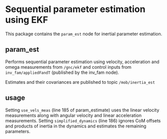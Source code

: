 # Sequential parameter estimation using EKF

This package contains  the `param_est` node for inertial parameter estimation.

## param_est
Performs sequential parameter estimation using velocity, acceleration and omega measurements from `/gnc/ekf` and control inputs from `inv_fam/appliedFandT` (published by the inv_fam node).

Estimates and their covariances are published to topic `/mob/inertia_est` 

## usage
Setting `use_vels_meas` (line 185 of param_estimate) uses the linear velocity measurements along with angular velocity and linear acceleration measurements. 
Setting `simplified_dynamics` (line 186) ignores CoM offsets and products of inertia in the dynamics and estimates the remaining parameters.